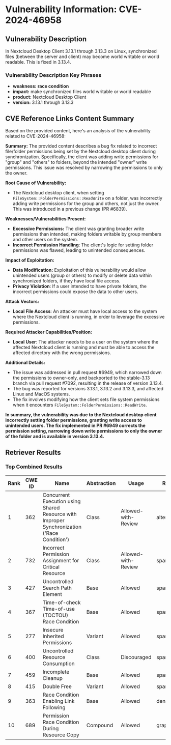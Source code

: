# Vulnerability Information: CVE-2024-46958

## Vulnerability Description
In Nextcloud Desktop Client 3.13.1 through 3.13.3 on Linux, synchronized files (between the server and client) may become world writable or world readable. This is fixed in 3.13.4.

### Vulnerability Description Key Phrases
- **weakness:** **race condition**
- **impact:** make synchronized files world writable or world readable
- **product:** Nextcloud Desktop Client
- **version:** 3.13.1 through 3.13.3

## CVE Reference Links Content Summary
Based on the provided content, here's an analysis of the vulnerability related to CVE-2024-46958:

**Summary:** The provided content describes a bug fix related to incorrect file/folder permissions being set by the Nextcloud desktop client during synchronization. Specifically, the client was adding write permissions for "group" and "others" to folders, beyond the intended "owner" write permissions. This issue was resolved by narrowing the permissions to only the owner.

**Root Cause of Vulnerability:**

*   The Nextcloud desktop client, when setting `FileSystem::FolderPermissions::ReadWrite` on a folder, was incorrectly adding write permissions for the group and others, not just the owner. This was introduced in a previous change (PR #6839).

**Weaknesses/Vulnerabilities Present:**

*   **Excessive Permissions:** The client was granting broader write permissions than intended, making folders writable by group members and other users on the system.
*   **Incorrect Permission Handling**: The client's logic for setting folder permissions was flawed, leading to unintended consequences.

**Impact of Exploitation:**

*   **Data Modification:**  Exploitation of this vulnerability would allow unintended users (group or others) to modify or delete data within synchronized folders, if they have local file access.
*   **Privacy Violation**: If a user intended to have private folders, the incorrect permissions could expose the data to other users.

**Attack Vectors:**

*   **Local File Access**: An attacker must have local access to the system where the Nextcloud client is running, in order to leverage the excessive permissions.

**Required Attacker Capabilities/Position:**

*   **Local User**: The attacker needs to be a user on the system where the affected Nextcloud client is running and must be able to access the affected directory with the wrong permissions.

**Additional Details:**

*   The issue was addressed in pull request #6949, which narrowed down the permissions to owner-only, and backported to the stable-3.13 branch via pull request #7092, resulting in the release of version 3.13.4.
*   The bug was reported for versions 3.13.1, 3.13.2 and 3.13.3, and affected Linux and MacOS systems.
*   The fix involves modifying how the client sets file system permissions when it encounters `FileSystem::FolderPermissions::ReadWrite`.

**In summary, the vulnerability was due to the Nextcloud desktop client incorrectly setting folder permissions, granting write access to unintended users. The fix implemented in PR #6949 corrects the permission setting, narrowing down write permissions to only the owner of the folder and is available in version 3.13.4.**

## Retriever Results

### Top Combined Results

| Rank | CWE ID | Name | Abstraction | Usage  | Retrievers | Individual Scores |
|------|--------|------|-------------|-------|------------|-------------------|
| 1 | 362 | Concurrent Execution using Shared Resource with Improper Synchronization ('Race Condition') | Class | Allowed-with-Review | alternate_terms | 1.000 |
| 2 | 732 | Incorrect Permission Assignment for Critical Resource | Class | Allowed-with-Review | sparse | 0.200 |
| 3 | 427 | Uncontrolled Search Path Element | Base | Allowed | sparse | 0.190 |
| 4 | 367 | Time-of-check Time-of-use (TOCTOU) Race Condition | Base | Allowed | sparse | 0.189 |
| 5 | 277 | Insecure Inherited Permissions | Variant | Allowed | sparse | 0.174 |
| 6 | 400 | Uncontrolled Resource Consumption | Class | Discouraged | sparse | 0.173 |
| 7 | 459 | Incomplete Cleanup | Base | Allowed | sparse | 0.172 |
| 8 | 415 | Double Free | Variant | Allowed | sparse | 0.171 |
| 9 | 363 | Race Condition Enabling Link Following | Base | Allowed | dense | 0.443 |
| 10 | 689 | Permission Race Condition During Resource Copy | Compound | Allowed | graph | 0.003 |

